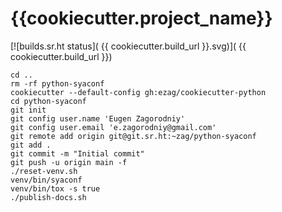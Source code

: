 # {{cookiecutter.project_name}}

[![builds.sr.ht status](
{{ cookiecutter.build_url }}.svg)](
{{ cookiecutter.build_url }})

```shell
cd ..
rm -rf python-syaconf
cookiecutter --default-config gh:ezag/cookiecutter-python
cd python-syaconf
git init
git config user.name 'Eugen Zagorodniy'
git config user.email 'e.zagorodniy@gmail.com'
git remote add origin git@git.sr.ht:~zag/python-syaconf
git add .
git commit -m "Initial commit"
git push -u origin main -f
./reset-venv.sh
venv/bin/syaconf
venv/bin/tox -s true
./publish-docs.sh
```
